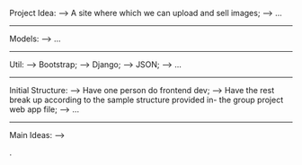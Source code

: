Project Idea:
    --> A site where which we can upload and sell images;
    --> ...

-------------------------------------------------------------------------------

Models:
    --> ...

-------------------------------------------------------------------------------

Util:
    --> Bootstrap;
    --> Django;
    --> JSON;
    --> ...

-------------------------------------------------------------------------------

Initial Structure:
    --> Have one person do frontend dev;
    --> Have the rest break up according to the sample structure provided in-
        the group project web app file;
    --> ...

-------------------------------------------------------------------------------

Main Ideas:
    --> 

.